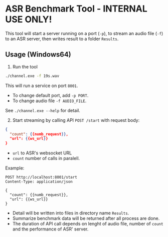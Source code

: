 # ASR Benchmark Tool - INTERNAL USE ONLY!
This tool will start a server running on a port (`-p`),
to stream an audio file (`-f`) to an ASR server, then writes result to a folder `Results`.

## Usage (Windows64)
1. Run the tool
```bash
./channel.exe -f 19s.wav
```
This will run a service on port `8001`.

- To change default port, add `-p PORT`. 
- To change audio file `-f AUDIO_FILE`.

See `./channel.exe --help` for detail.

2. Start streaming by calling API `POST /start` with request body:
```json
{
  "count": {{numb_request}},
  "url": {{ws_url}}
}
```
- `url` to ASR's websocket URL 
- `count` number of calls in paralell. 

Example:
```
POST http://localhost:8001/start
Content-Type: application/json

{
  "count": {{numb_request}},
  "url": {{ws_url}}
}
```

- Detail will be written into files in directory name `Results`.
- Summarize benchmark data will be returned after all process are done.
- The duration of API call depends on lenght of audio file, number of `count` and the performance of ASR' server.